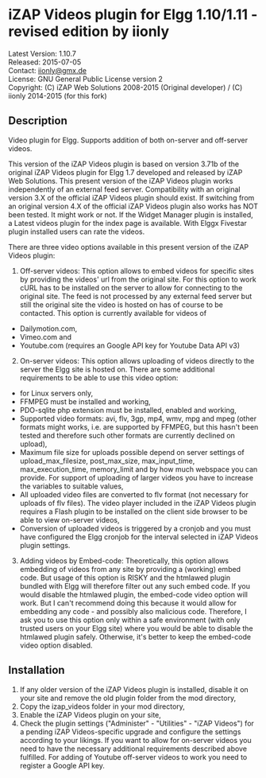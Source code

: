 iZAP Videos plugin for Elgg 1.10/1.11 - revised edition by iionly
=================================================================

Latest Version: 1.10.7  
Released: 2015-07-05  
Contact: iionly@gmx.de  
License: GNU General Public License version 2  
Copyright: (C) iZAP Web Solutions 2008-2015 (Original developer) / (C) iionly 2014-2015 (for this fork)


Description
-----------

Video plugin for Elgg. Supports addition of both on-server and off-server videos.

This version of the iZAP Videos plugin is based on version 3.71b of the original iZAP Videos plugin for Elgg 1.7 developed and released by iZAP Web Solutions. This present version of the iZAP Videos plugin works independently of an external feed server. Compatibility with an original version 3.X of the official iZAP Videos plugin should exist. If switching from an original version 4.X of the official iZAP Videos plugin also works has NOT been tested. It might work or not. If the Widget Manager plugin is installed, a Latest videos plugin for the index page is available. With Elggx Fivestar plugin installed users can rate the videos.


There are three video options available in this present version of the iZAP Videos plugin:

1. Off-server videos: This option allows to embed videos for specific sites by providing the videos' url from the original site. For this option to work cURL has to be installed on the server to allow for connecting to the original site. The feed is not processed by any external feed server but still the original site the video is hosted on has of course to be contacted. This option is currently available for videos of
  - Dailymotion.com,
  - Vimeo.com and
  - Youtube.com (requires an Google API key for Youtube Data API v3)

2. On-server videos: This option allows uploading of videos directly to the server the Elgg site is hosted on. There are some additional requirements to be able to use this video option:
  - for Linux servers only,
  - FFMPEG must be installed and working,
  - PDO-sqlite php extension must be installed, enabled and working,
  - Supported video formats: avi, flv, 3gp, mp4, wmv, mpg and mpeg (other formats might works, i.e. are supported by FFMPEG, but this hasn't been tested and therefore such other formats are currently declined on upload),
  - Maximum file size for uploads possible depend on server settings of upload_max_filesize, post_max_size, max_input_time, max_execution_time, memory_limit and by how much webspace you can provide. For support of uploading of larger videos you have to increase the variables to suitable values,
  - All uploaded video files are converted to flv format (not necessary for uploads of flv files). The video player included in the iZAP Videos plugin requires a Flash plugin to be installed on the client side browser to be able to view on-server videos,
  - Conversion of uploaded videos is triggered by a cronjob and you must have configured the Elgg cronjob for the interval selected in iZAP Videos plugin settings.

3. Adding videos by Embed-code: Theoretically, this option allows embedding of videos from any site by providing a (working) embed code. But usage of this option is RISKY and the htmlawed plugin bundled with Elgg will therefore filter out any such embed code. If you would disable the htmlawed plugin, the embed-code video option will work. But I can't recommend doing this because it would allow for embedding any code - and possibly also malicious code. Therefore, I ask you to use this option only within a safe environment (with only trusted users on your Elgg site) where you would be able to disable the htmlawed plugin safely. Otherwise, it's better to keep the embed-code video option disabled.


Installation
------------

1. If any older version of the iZAP Videos plugin is installed, disable it on your site and remove the old plugin folder from the mod directory,
2. Copy the izap_videos folder in your mod directory,
3. Enable the iZAP Videos plugin on your site,
4. Check the plugin settings ("Administer" - "Utilities" - "iZAP Videos") for a pending iZAP Videos-specific upgrade and configure the settings according to your likings. If you want to allow for on-server videos you need to have the necessary additional requirements described above fulfilled. For adding of Youtube off-server videos to work you need to register a Google API key.
